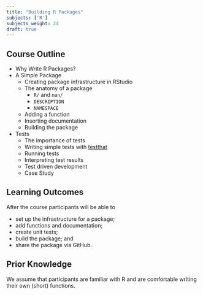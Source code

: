 ```yaml
---
title: "Building R Packages"
subjects: ['R']
subjects_weight: 24
draft: true
---
```


## Course Outline

- Why Write R Packages?
- A Simple Package
    - Creating package infrastructure in RStudio
    - The anatomy of a package
        - `R/` and `man/`
        - `DESCRIPTION`
        - `NAMESPACE`
    - Adding a function
    - Inserting documentation
    - Building the package
- Tests
    - The importance of tests
    - Writing simple tests with [testthat](https://github.com/r-lib/testthat)
    - Running tests
    - Interpreting test results
    - Test driven development
    - Case Study
  
## Learning Outcomes

After the course participants will be able to

- set up the infrastructure for a package;
- add functions and documentation;
- create unit tests;
- build the package; and
- share the package via GitHub.

## Prior Knowledge

We assume that participants are familiar with R and are comfortable writing their own (short) functions.
